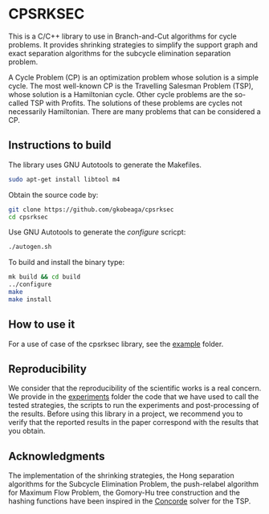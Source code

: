 CPSRKSEC
=======

This is a C/C++ library to use in Branch-and-Cut algorithms for cycle problems. It provides shrinking strategies to simplify the support graph and exact separation algorithms for the subcycle elimination separation problem.

A Cycle Problem (CP) is an optimization problem whose solution is a simple cycle. The most well-known CP is the Travelling Salesman Problem (TSP), whose solution is a Hamiltonian cycle. Other cycle problems are the so-called TSP with Profits. The solutions of these problems are cycles not necessarily Hamiltonian. There are many problems that can be considered a CP.

Instructions to build
---------------------

The library uses GNU Autotools to generate the Makefiles.
```sh
sudo apt-get install libtool m4
```

Obtain the source code by:
```sh
git clone https://github.com/gkobeaga/cpsrksec
cd cpsrksec
```

Use GNU Autotools to generate the *configure* scricpt:
```sh
./autogen.sh
```

To build and install the binary type:
```sh
mk build && cd build
../configure
make
make install
```

How to use it
-------------
For a use of case of the cpsrksec library, see the [example](example/) folder.

Reproducibility
---------------
We consider that the reproducibility of the scientific works is a real concern. We provide in the [experiments](exp/) folder the code that we have used to call the tested strategies, the scripts to run the experiments and post-processing of the results. Before using this library in a project, we recommend you to verify that the reported results in the paper correspond with the results that you obtain.

Acknowledgments
---------------
The implementation of the shrinking strategies, the Hong separation algorithms for the Subcycle Elimination Problem, the push-relabel algorithm for Maximum Flow Problem, the Gomory-Hu tree construction and the hashing functions have been inspired in the [Concorde](http://www.math.uwaterloo.ca/tsp/concorde.html) solver for the TSP.
